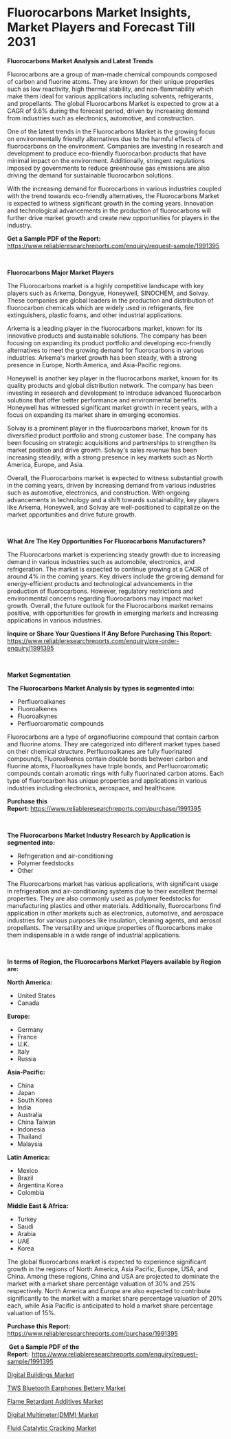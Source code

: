 <p><h1>Fluorocarbons Market Insights, Market Players and Forecast Till 2031</h1></p><p><strong>Fluorocarbons Market Analysis and Latest Trends</strong></p>
<p><p>Fluorocarbons are a group of man-made chemical compounds composed of carbon and fluorine atoms. They are known for their unique properties such as low reactivity, high thermal stability, and non-flammability which make them ideal for various applications including solvents, refrigerants, and propellants. The global Fluorocarbons Market is expected to grow at a CAGR of 9.6% during the forecast period, driven by increasing demand from industries such as electronics, automotive, and construction.</p><p>One of the latest trends in the Fluorocarbons Market is the growing focus on environmentally friendly alternatives due to the harmful effects of fluorocarbons on the environment. Companies are investing in research and development to produce eco-friendly fluorocarbon products that have minimal impact on the environment. Additionally, stringent regulations imposed by governments to reduce greenhouse gas emissions are also driving the demand for sustainable fluorocarbon solutions.</p><p>With the increasing demand for fluorocarbons in various industries coupled with the trend towards eco-friendly alternatives, the Fluorocarbons Market is expected to witness significant growth in the coming years. Innovation and technological advancements in the production of fluorocarbons will further drive market growth and create new opportunities for players in the industry.</p></p>
<p><strong>Get a Sample PDF of the Report:&nbsp;</strong> <a href="https://www.reliableresearchreports.com/enquiry/request-sample/1991395">https://www.reliableresearchreports.com/enquiry/request-sample/1991395</a></p>
<p>&nbsp;</p>
<p><strong>Fluorocarbons Major Market Players</strong></p>
<p><p>The Fluorocarbons market is a highly competitive landscape with key players such as Arkema, Dongyue, Honeywell, SINOCHEM, and Solvay. These companies are global leaders in the production and distribution of fluorocarbon chemicals which are widely used in refrigerants, fire extinguishers, plastic foams, and other industrial applications.</p><p>Arkema is a leading player in the fluorocarbons market, known for its innovative products and sustainable solutions. The company has been focusing on expanding its product portfolio and developing eco-friendly alternatives to meet the growing demand for fluorocarbons in various industries. Arkema's market growth has been steady, with a strong presence in Europe, North America, and Asia-Pacific regions.</p><p>Honeywell is another key player in the fluorocarbons market, known for its quality products and global distribution network. The company has been investing in research and development to introduce advanced fluorocarbon solutions that offer better performance and environmental benefits. Honeywell has witnessed significant market growth in recent years, with a focus on expanding its market share in emerging economies.</p><p>Solvay is a prominent player in the fluorocarbons market, known for its diversified product portfolio and strong customer base. The company has been focusing on strategic acquisitions and partnerships to strengthen its market position and drive growth. Solvay's sales revenue has been increasing steadily, with a strong presence in key markets such as North America, Europe, and Asia.</p><p>Overall, the Fluorocarbons market is expected to witness substantial growth in the coming years, driven by increasing demand from various industries such as automotive, electronics, and construction. With ongoing advancements in technology and a shift towards sustainability, key players like Arkema, Honeywell, and Solvay are well-positioned to capitalize on the market opportunities and drive future growth.</p></p>
<p>&nbsp;</p>
<p><strong>What Are The Key Opportunities For Fluorocarbons Manufacturers?</strong></p>
<p><p>The Fluorocarbons market is experiencing steady growth due to increasing demand in various industries such as automobile, electronics, and refrigeration. The market is expected to continue growing at a CAGR of around 4% in the coming years. Key drivers include the growing demand for energy-efficient products and technological advancements in the production of fluorocarbons. However, regulatory restrictions and environmental concerns regarding fluorocarbons may impact market growth. Overall, the future outlook for the Fluorocarbons market remains positive, with opportunities for growth in emerging markets and increasing applications in various industries.</p></p>
<p><strong>Inquire or Share Your Questions If Any Before Purchasing This Report:</strong> <a href="https://www.reliableresearchreports.com/enquiry/pre-order-enquiry/1991395">https://www.reliableresearchreports.com/enquiry/pre-order-enquiry/1991395</a></p>
<p>&nbsp;</p>
<p><strong>Market Segmentation</strong></p>
<p><strong>The Fluorocarbons Market Analysis by types is segmented into:</strong></p>
<p><ul><li>Perfluoroalkanes</li><li>Fluoroalkenes</li><li>Fluoroalkynes</li><li>Perfluoroaromatic compounds</li></ul></p>
<p><p>Fluorocarbons are a type of organofluorine compound that contain carbon and fluorine atoms. They are categorized into different market types based on their chemical structure. Perfluoroalkanes are fully fluorinated compounds, Fluoroalkenes contain double bonds between carbon and fluorine atoms, Fluoroalkynes have triple bonds, and Perfluoroaromatic compounds contain aromatic rings with fully fluorinated carbon atoms. Each type of fluorocarbon has unique properties and applications in various industries including electronics, aerospace, and healthcare.</p></p>
<p><strong>Purchase this Report:&nbsp;</strong><a href="https://www.reliableresearchreports.com/purchase/1991395">https://www.reliableresearchreports.com/purchase/1991395</a></p>
<p>&nbsp;</p>
<p><strong>The Fluorocarbons Market Industry Research by Application is segmented into:</strong></p>
<p><ul><li>Refrigeration and air-conditioning</li><li>Polymer feedstocks</li><li>Other</li></ul></p>
<p><p>The Fluorocarbons market has various applications, with significant usage in refrigeration and air-conditioning systems due to their excellent thermal properties. They are also commonly used as polymer feedstocks for manufacturing plastics and other materials. Additionally, fluorocarbons find application in other markets such as electronics, automotive, and aerospace industries for various purposes like insulation, cleaning agents, and aerosol propellants. The versatility and unique properties of fluorocarbons make them indispensable in a wide range of industrial applications.</p></p>
<p>&nbsp;</p>
<p><strong>In terms of Region, the Fluorocarbons Market Players available by Region are:</strong></p>
<p>
    <p> <strong> North America: </strong>
        <ul>
            <li>United States</li>
            <li>Canada</li>
        </ul>
        </p> 
    <p> <strong> Europe: </strong>
        <ul>
            <li>Germany</li>
            <li>France</li>
            <li>U.K.</li>
            <li>Italy</li>
            <li>Russia</li>
        </ul>
        </p> 
    <p> <strong> Asia-Pacific: </strong>
        <ul>
            <li>China</li>
            <li>Japan</li>
            <li>South Korea</li>
            <li>India</li>
            <li>Australia</li>
            <li>China Taiwan</li>
            <li>Indonesia</li>
            <li>Thailand</li>
            <li>Malaysia</li>
        </ul>
        </p> 
    <p> <strong> Latin America: </strong>
        <ul>
            <li>Mexico</li>
            <li>Brazil</li>
            <li>Argentina Korea</li>
            <li>Colombia</li>
        </ul>
        </p> 
    <p> <strong> Middle East & Africa: </strong>
        <ul>
            <li>Turkey</li>
            <li>Saudi</li>
            <li>Arabia</li>
            <li>UAE</li>
            <li>Korea</li>
        </ul>
    </p>
    </p>
<p><p>The global fluorocarbons market is expected to experience significant growth in the regions of North America, Asia Pacific, Europe, USA, and China. Among these regions, China and USA are projected to dominate the market with a market share percentage valuation of 30% and 25% respectively. North America and Europe are also expected to contribute significantly to the market with a market share percentage valuation of 20% each, while Asia Pacific is anticipated to hold a market share percentage valuation of 15%.</p></p>
<p><strong>Purchase this Report: </strong><a href="https://www.reliableresearchreports.com/purchase/1991395">https://www.reliableresearchreports.com/purchase/1991395</a></p>
<p>&nbsp;<strong>Get a Sample PDF of the Report:&nbsp;&nbsp;</strong><a href="https://www.reliableresearchreports.com/enquiry/request-sample/1991395">https://www.reliableresearchreports.com/enquiry/request-sample/1991395</a></p>
<p><strong></strong></p>
<p><p><a href="https://issuu.com/reportprime-2/docs/digital-buildings-market-size-2030.pptx">Digital Buildings Market</a></p><p><a href="https://view.publitas.com/reportprime-1/tws-bluetooth-earphones-bettery-market-share-market-new-trends-analysis-report-by-type-by-application-by-end-use-by-region-and-segment-forecasts-2023-2030/">TWS Bluetooth Earphones Bettery Market</a></p><p><a href="https://github.com/myacatherineblakecaczo9vcsw/Market-Research-Report-List-1/blob/main/flame-retardant-additives-market.md">Flame Retardant Additives Market</a></p><p><a href="https://flame-sidecar-702.notion.site/Digital-Multimeter-DMM-Market-Size-and-Growth-Market-Segmentation-Regional-and-Country-Breakdowns-36717b91c41249ba8b44f5c4d6dc05c6">Digital Multimeter(DMM) Market</a></p><p><a href="https://github.com/okotobwrhuteie/Market-Research-Report-List-1/blob/main/fluid-catalytic-cracking-market.md">Fluid Catalytic Cracking Market</a></p></p>